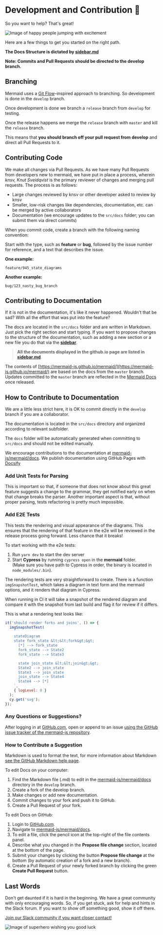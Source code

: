 # Development and Contribution 🙌

So you want to help? That's great!

![Image of happy people jumping with excitement](https://media.giphy.com/media/BlVnrxJgTGsUw/giphy.gif)

Here are a few things to get you started on the right path.

**The Docs Structure is dictated by [sidebar.md](https://github.com/mermaid-js/mermaid/edit/develop/docs/_sidebar.md)**

**Note: Commits and Pull Requests should be directed to the develop branch.**

## Branching

Mermaid uses a [Git Flow](https://guides.github.com/introduction/flow/)–inspired approach to branching. So development is done in the `develop` branch.

Once development is done we branch a `release` branch from `develop` for testing.

Once the release happens we merge the `release` branch with `master` and kill the `release` branch.

This means that **you should branch off your pull request from develop** and direct all Pull Requests to it.

## Contributing Code

We make all changes via Pull Requests. As we have many Pull Requests from developers new to mermaid, we have put in place a process, wherein _knsv, Knut Sveidqvist_ is the primary reviewer of changes and merging pull requests. The process is as follows:

- Large changes reviewed by knsv or other developer asked to review by knsv
- Smaller, low-risk changes like dependencies, documentation, etc. can be merged by active collaborators
- Documentation (we encourage updates to the `src/docs` folder; you can submit them via direct commits)

When you commit code, create a branch with the following naming convention:

Start with the type, such as **feature** or **bug**, followed by the issue number for reference, and a text that describes the issue.

**One example:**

`feature/945_state_diagrams`

**Another example:**

`bug/123_nasty_bug_branch`

## Contributing to Documentation

If it is not in the documentation, it's like it never happened. Wouldn't that be sad? With all the effort that was put into the feature?

The docs are located in the `src/docs` folder and are written in Markdown. Just pick the right section and start typing. If you want to propose changes to the structure of the documentation, such as adding a new section or a new file you do that via the **[sidebar](https://github.com/mermaid-js/mermaid/edit/develop/docs/_sidebar.md)**.

> **All the documents displayed in the github.io page are listed in [sidebar.md](https://github.com/mermaid-js/mermaid/edit/develop/docs/_sidebar.md)**.

The contents of [https://mermaid-js.github.io/mermaid/](https://mermaid-js.github.io/mermaid/) are based on the docs from the `master` branch. Updates committed to the `master` branch are reflected in the [Mermaid Docs](https://mermaid-js.github.io/mermaid/) once released.

## How to Contribute to Documentation

We are a little less strict here, it is OK to commit directly in the `develop` branch if you are a collaborator.

The documentation is located in the `src/docs` directory and organized according to relevant subfolder.

The `docs` folder will be automatically generated when committing to `src/docs` and should not be edited manually.

We encourage contributions to the documentation at [mermaid-js/mermaid/docs](https://github.com/mermaid-js/mermaid/tree/develop/docs). We publish documentation using GitHub Pages with [Docsify](https://www.youtube.com/watch?v=TV88lp7egMw&t=3s)

### Add Unit Tests for Parsing

This is important so that, if someone that does not know about this great feature suggests a change to the grammar, they get notified early on when that change breaks the parser. Another important aspect is that, without proper parsing, tests refactoring is pretty much impossible.

### Add E2E Tests

This tests the rendering and visual appearance of the diagrams. This ensures that the rendering of that feature in the e2e will be reviewed in the release process going forward. Less chance that it breaks!

To start working with the e2e tests:

1. Run `yarn dev` to start the dev server
2. Start **Cypress** by running `cypress open` in the **mermaid** folder.  
   (Make sure you have path to Cypress in order, the binary is located in `node_modules/.bin`).

The rendering tests are very straightforward to create. There is a function `imgSnapshotTest`, which takes a diagram in text form and the mermaid options, and it renders that diagram in Cypress.

When running in CI it will take a snapshot of the rendered diagram and compare it with the snapshot from last build and flag it for review if it differs.

This is what a rendering test looks like:

```js
it('should render forks and joins', () => {
  imgSnapshotTest(
    `
    stateDiagram
    state fork_state &lt;&lt;fork&gt;&gt;
      [*] --> fork_state
      fork_state --> State2
      fork_state --> State3

      state join_state &lt;&lt;join&gt;&gt;
      State2 --> join_state
      State3 --> join_state
      join_state --> State4
      State4 --> [*]
    `,
    { logLevel: 0 }
  );
  cy.get('svg');
});
```

### Any Questions or Suggestions?

After logging in at [GitHub.com](https://www.github.com), open or append to an issue [using the GitHub issue tracker of the mermaid-js repository](https://github.com/mermaid-js/mermaid/issues?q=is%3Aissue+is%3Aopen+label%3A%22Area%3A+Documentation%22).

### How to Contribute a Suggestion

Markdown is used to format the text, for more information about Markdown [see the GitHub Markdown help page](https://help.github.com/en/github/writing-on-github/basic-writing-and-formatting-syntax).

To edit Docs on your computer:

1. Find the Markdown file (.md) to edit in the [mermaid-js/mermaid/docs](https://github.com/mermaid-js/mermaid/tree/develop/docs) directory in the `develop` branch.
2. Create a fork of the develop branch.
3. Make changes or add new documentation.
4. Commit changes to your fork and push it to GitHub.
5. Create a Pull Request of your fork.

To edit Docs on GitHub:

1. Login to [GitHub.com](https://www.github.com).
2. Navigate to [mermaid-js/mermaid/docs](https://github.com/mermaid-js/mermaid/tree/develop/docs).
3. To edit a file, click the pencil icon at the top-right of the file contents panel.
4. Describe what you changed in the **Propose file change** section, located at the bottom of the page.
5. Submit your changes by clicking the button **Propose file change** at the bottom (by automatic creation of a fork and a new branch).
6. Create a Pull Request of your newly forked branch by clicking the green **Create Pull Request** button.

## Last Words

Don't get daunted if it is hard in the beginning. We have a great community with only encouraging words. So, if you get stuck, ask for help and hints in the Slack forum. If you want to show off something good, show it off there.

[Join our Slack community if you want closer contact!](https://join.slack.com/t/mermaid-talk/shared_invite/enQtNzc4NDIyNzk4OTAyLWVhYjQxOTI2OTg4YmE1ZmJkY2Y4MTU3ODliYmIwOTY3NDJlYjA0YjIyZTdkMDMyZTUwOGI0NjEzYmEwODcwOTE)

![Image of superhero wishing you good luck](https://media.giphy.com/media/l49JHz7kJvl6MCj3G/giphy.gif)
